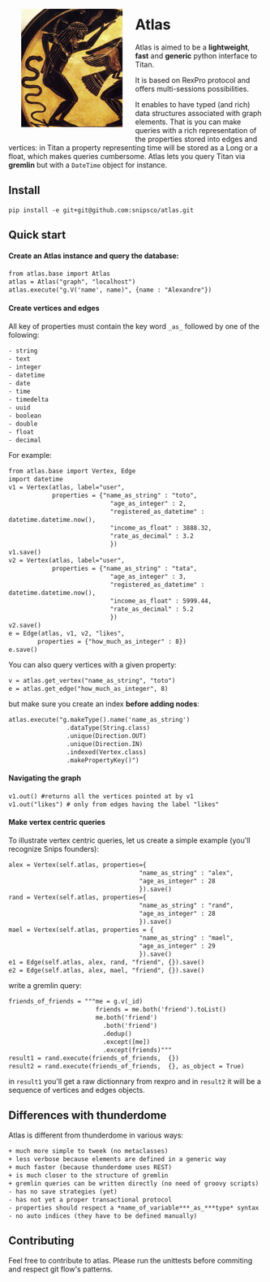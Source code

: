 <div style="float: left; margin: 25px; width: 200px;"><img src="figs/atlas.png" /></div>

# Atlas
Atlas is aimed to be a **lightweight**, **fast** and **generic** python interface to Titan.

It is based on RexPro protocol and offers multi-sessions possibilities.

It enables to have typed (and rich) data structures associated with graph elements. That is you can make queries with a rich representation of the properties stored into edges and vertices: in Titan a property representing time will be stored as a Long or a float, which makes queries cumbersome. Atlas lets you query Titan via **gremlin** but with a `DateTime` object for instance.
## Install

	pip install -e git+git@github.com:snipsco/atlas.git

## Quick start

#### Create an Atlas instance and query the database:

    from atlas.base import Atlas
    atlas = Atlas("graph", "localhost")
    atlas.execute("g.V('name', name)", {name : "Alexandre"})

#### Create vertices and edges
All key of properties must contain the key word `_as_` followed by one of the folowing:

    - string
    - text
    - integer
    - datetime
    - date
    - time
    - timedelta
    - uuid
    - boolean
    - double
    - float
    - decimal

For example:

    from atlas.base import Vertex, Edge
    import datetime
    v1 = Vertex(atlas, label="user", 
                properties = {"name_as_string" : "toto",
                                "age_as_integer" : 2,
                                "registered_as_datetime" : datetime.datetime.now(),
                                "income_as_float" : 3888.32,
                                "rate_as_decimal" : 3.2
                                })
    v1.save()
    v2 = Vertex(atlas, label="user", 
                properties = {"name_as_string" : "tata",
                                "age_as_integer" : 3,
                                "registered_as_datetime" : datetime.datetime.now(),
                                "income_as_float" : 5999.44,
                                "rate_as_decimal" : 5.2
                                })
    v2.save()
    e = Edge(atlas, v1, v2, "likes", 
            properties = {"how_much_as_integer" : 8})
    e.save()

You can also query vertices with a given property:

    v = atlas.get_vertex("name_as_string", "toto")
    e = atlas.get_edge("how_much_as_integer", 8)

but make sure you create an index **before adding nodes**:

    atlas.execute("g.makeType().name('name_as_string')
                    .dataType(String.class)
                    .unique(Direction.OUT)
                    .unique(Direction.IN)
                    .indexed(Vertex.class)
                    .makePropertyKey()")

#### Navigating the graph

    v1.out() #returns all the vertices pointed at by v1
    v1.out("likes") # only from edges having the label "likes"

#### Make vertex centric queries

To illustrate vertex centric queries, let us create a simple example (you'll recognize Snips founders):

    alex = Vertex(self.atlas, properties={
                                        "name_as_string" : "alex", 
                                        "age_as_integer" : 28
                                        }).save()
    rand = Vertex(self.atlas, properties={
                                        "name_as_string" : "rand", 
                                        "age_as_integer" : 28
                                        }).save()
    mael = Vertex(self.atlas, properties = {
                                        "name_as_string" : "mael", 
                                        "age_as_integer" : 29
                                        }).save()
    e1 = Edge(self.atlas, alex, rand, "friend", {}).save()
    e2 = Edge(self.atlas, alex, mael, "friend", {}).save()

write a gremlin query:

    friends_of_friends = """me = g.v(_id)
                            friends = me.both('friend').toList()
                            me.both('friend')
                              .both('friend')
                              .dedup()
                              .except([me])
                              .except(friends)"""
    result1 = rand.execute(friends_of_friends,  {})
    result2 = rand.execute(friends_of_friends,  {}, as_object = True)

in `result1` you'll get a raw dictionnary from rexpro and in `result2` it will be a sequence of vertices and edges objects.

## Differences with thunderdome

Atlas is different from thunderdome in various ways:

    + much more simple to tweek (no metaclasses)
    + less verbose because elements are defined in a generic way
    + much faster (because thunderdome uses REST)
    + is much closer to the structure of gremlin
    + gremlin queries can be written directly (no need of groovy scripts)
    - has no save strategies (yet)
    - has not yet a proper transactional protocol
    - properties should respect a *name_of_variable***_as_***type* syntax
    - no auto indices (they have to be defined manually)

## Contributing

Feel free to contribute to atlas. Please run the unittests before commiting and respect git flow's patterns.



